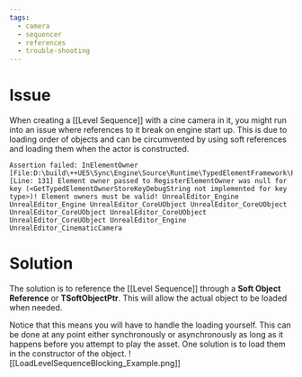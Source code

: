 ```yaml
---
tags:
  - camera
  - sequencer
  - references
  - trouble-shooting
---
```

# Issue
When creating a [[Level Sequence]] with a cine camera in it, you might run into an issue where references to it break on engine start up. This is due to loading order of objects and can be circumvented by using soft references and loading them when the actor is constructed.
```
Assertion failed: InElementOwner [File:D:\build\++UE5\Sync\Engine\Source\Runtime\TypedElementFramework\Public\Elements\Framework\TypedElementOwnerStore.h] [Line: 131] Element owner passed to RegisterElementOwner was null for key (<GetTypedElementOwnerStoreKeyDebugString not implemented for key type>)! Element owners must be valid! UnrealEditor_Engine UnrealEditor_Engine UnrealEditor_CoreUObject UnrealEditor_CoreUObject UnrealEditor_CoreUObject UnrealEditor_CoreUObject UnrealEditor_CoreUObject UnrealEditor_Engine UnrealEditor_CinematicCamera
```
# Solution
The solution is to reference the [[Level Sequence]] through a **Soft Object Reference** or **TSoftObjectPtr**. This will allow the actual object to be loaded when needed.

Notice that this means you will have to handle the loading yourself. This can be done at any point either synchronously or asynchronously as long as it happens before you attempt to play the asset. One solution is to load them in the constructor of the object.
![[LoadLevelSequenceBlocking_Example.png]]
